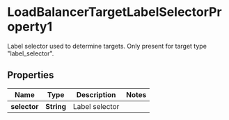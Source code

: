 

# LoadBalancerTargetLabelSelectorProperty1

Label selector used to determine targets. Only present for target type \"label_selector\".

## Properties

| Name | Type | Description | Notes |
|------------ | ------------- | ------------- | -------------|
|**selector** | **String** | Label selector |  |



